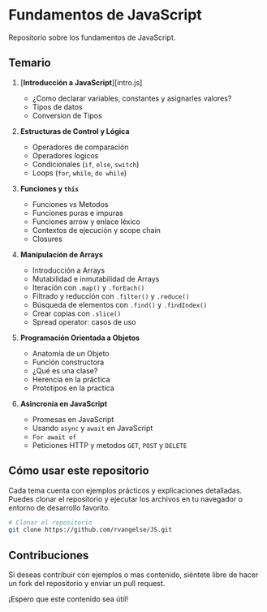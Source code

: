 # Fundamentos de JavaScript

Repositorio sobre los fundamentos de JavaScript. 

## Temario

1. [**Introducción a JavaScript**][intro.js]  
   - ¿Como declarar variables, constantes y asignarles valores? 
   - Tipos de datos  
   - Conversion de Tipos   

2. **Estructuras de Control y Lógica**  
   - Operadores de comparación  
   - Operadores logicos 
   - Condicionales (`if`, `else`, `switch`)  
   - Loops (`for`, `while`, `do while`)  

3. **Funciones y `this`**  
   - Funciones vs Metodos 
   - Funciones puras e impuras  
   - Funciones arrow y enlace léxico
   - Contextos de ejecución y scope chain
   - Closures  

4. **Manipulación de Arrays**
   - Introducción a Arrays
   - Mutabilidad e inmutabilidad de Arrays
   - Iteración con `.map()` y `.forEach()`
   - Filtrado y reducción con `.filter()` y `.reduce()` 
   - Búsqueda de elementos con `.find()` y `.findIndex()`
   - Crear copias con `.slice()`
   - Spread operator: casos de uso 

5. **Programación Orientada a Objetos**  
   - Anatomía de un Objeto  
   - Función constructora
   - ¿Qué es una clase?
   - Herencia en la práctica
   - Prototipos en la practica 

6. **Asincronía en JavaScript**  
   - Promesas en JavaScript  
   - Usando `async` y `await` en JavaScript  
   - `For await of`
   - Peticiones HTTP y metodos `GET`, `POST` y `DELETE`

## Cómo usar este repositorio

Cada tema cuenta con ejemplos prácticos y explicaciones detalladas. Puedes clonar el repositorio y ejecutar los archivos en tu navegador o entorno de desarrollo favorito.

```sh
# Clonar el repositorio
git clone https://github.com/rvangelse/JS.git

```

## Contribuciones

Si deseas contribuir con ejemplos o mas contenido, siéntete libre de hacer un fork del repositorio y enviar un pull request.

¡Espero que este contenido sea útil! 

